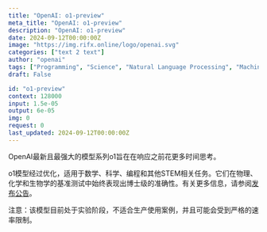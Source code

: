 ```yaml
---
title: "OpenAI: o1-preview"
meta_title: "OpenAI: o1-preview"
description: "OpenAI: o1-preview"
date: 2024-09-12T00:00:00Z
image: "https://img.rifx.online/logo/openai.svg"
categories: ["text 2 text"]
author: "openai"
tags: ["Programming", "Science", "Natural Language Processing", "Machine Learning", "Data Science"]
draft: False

id: "o1-preview"
context: 128000
input: 1.5e-05
output: 6e-05
img: 0
request: 0
last_updated: 2024-09-12T00:00:00Z
---
```


OpenAI最新且最强大的模型系列o1旨在在响应之前花更多时间思考。

o1模型经过优化，适用于数学、科学、编程和其他STEM相关任务。它们在物理、化学和生物学的基准测试中始终表现出博士级的准确性。有关更多信息，请参阅[发布公告](https://openai.com/o1)。

注意：该模型目前处于实验阶段，不适合生产使用案例，并且可能会受到严格的速率限制。

